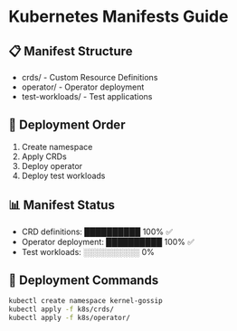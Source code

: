 # Kubernetes Manifests Guide

## 📋 Manifest Structure
- crds/ - Custom Resource Definitions
- operator/ - Operator deployment
- test-workloads/ - Test applications

## 🎯 Deployment Order
1. Create namespace
2. Apply CRDs
3. Deploy operator
4. Deploy test workloads

## 📊 Manifest Status
- CRD definitions: ██████████ 100% ✅
- Operator deployment: ██████████ 100% ✅
- Test workloads: ░░░░░░░░░░ 0%

## 🔧 Deployment Commands
```bash
kubectl create namespace kernel-gossip
kubectl apply -f k8s/crds/
kubectl apply -f k8s/operator/
```
